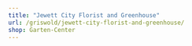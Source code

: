 ```yaml
---
title: "Jewett City Florist and Greenhouse"
url: /griswold/jewett-city-florist-and-greenhouse/
shop: Garten-Center
---
```

